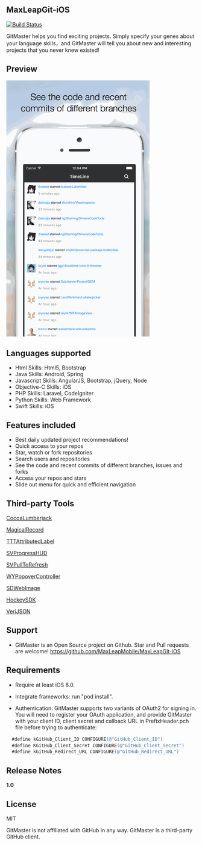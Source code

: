 ## MaxLeapGit-iOS
[![Build Status](https://travis-ci.org/MaxLeapMobile/MaxLeapGit-iOS.svg?branch=master)](https://travis-ci.org/MaxLeapMobile/MaxLeapGit-iOS)

GitMaster helps you find exciting projects. Simply specify your genes about your language skills，and GitMaster will tell you about new and interesting projects that you never knew existed!

## Preview
![ScreenShots](https://github.com/MaxLeapMobile/MaxLeapGit-iOS/blob/Dev/Snapshots/ScreenShots.gif?raw=true)

## Languages supported

* Html Skills: Html5, Bootstrap
* Java Skills: Android, Spring
* Javascript Skills: AngularJS, Bootstrap, jQuery, Node
* Objective-C Skills: iOS
* PHP Skills: Laravel, CodeIgniter
* Python Skills: Web Framework
* Swift Skills: iOS

## Features included

* Best daily updated project recommendations!
* Quick access to your repos
* Star, watch or fork repositories
* Search users and repositories
* See the code and recent commits of different branches, issues and forks
* Access your repos and stars
* Slide out menu for quick and efficient navigation

## Third-party Tools

[CocoaLumberjack](https://github.com/CocoaLumberjack/CocoaLumberjack)

[MagicalRecord](https://github.com/magicalpanda/MagicalRecord)

[TTTAttributedLabel](https://github.com/TTTAttributedLabel/TTTAttributedLabel)

[SVProgressHUD](https://github.com/TransitApp/SVProgressHUD)

[SVPullToRefresh](https://github.com/samvermette/SVPullToRefresh)

[WYPopoverController](https://github.com/nicolaschengdev/WYPopoverController)

[SDWebImage](https://github.com/rs/SDWebImage)

[HockeySDK](http://support.hockeyapp.net/kb/client-integration-ios-mac-os-x/hockeyapp-for-ios)

[VeriJSON](http://bitbucket.org/dcutting/verijson/)

## Support
* GitMaster is an Open Source project on Github. Star and Pull requests are welcome!
  https://github.com/MaxLeapMobile/MaxLeapGit-iOS

## Requirements
* Require at least iOS 8.0.

* Integrate frameworks: run "pod install".

* Authentication:
  GitMaster supports two variants of OAuth2 for signing in. You will need to register your OAuth application, and provide GitMaster with your client ID, client secret and callback URL in PrefixHeader.pch file before trying to authenticate: 
```objective-c
  #define kGitHub_Client_ID CONFIGURE(@"GitHub_Client_ID") 
  #define KGitHub_Client_Secret CONFIGURE(@"GitHub_Client_Secret")
  #define kGitHub_Redirect_URL CONFIGURE(@"GitHub_Redirect_URL")
```

## Release Notes

**1.0** 

## License  
MIT

GitMaster is not affiliated with GitHub in any way. GitMaster is a third-party GitHub client.
